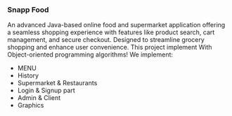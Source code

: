 ### Snapp Food
An advanced Java-based online food and supermarket application offering a seamless shopping experience with features like product search, cart management, and secure checkout. Designed to streamline grocery shopping and enhance user convenience. This project implement With Object-oriented programming algorithms!
We implement:
- MENU
- History
- Supermarket & Restaurants
- Login & Signup part
- Admin & Client
- Graphics
